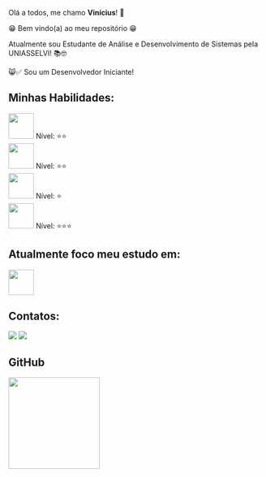 Olá a todos, me chamo **Vinícius**! 👋

😁 Bem vindo(a) ao meu repositório 😁

Atualmente sou Estudante de Análise e Desenvolvimento de Sistemas pela UNIASSELVI! 📚🤓

😸✅ Sou um Desenvolvedor Iniciante!

## Minhas Habilidades:

<img loading="lazy" src="https://logospng.org/download/html-5/logo-html-5-256.png" width="50" height="50"/> Nível: ⭐⭐ <br>
<img loading="lazy" src="https://logospng.org/download/css-3/logo-css-3-256.png" width="50" height="50"/> Nível: ⭐⭐ <br>
<img loading="lazy" src="https://logospng.org/download/javascript/logo-javascript-icon-256.png" width="50" height="50"/>  Nível: ⭐ <br>
<img loading="lazy" src="https://cdn.freebiesupply.com/logos/large/2x/python-5-logo-png-transparent.png" width="50" height="50"/> Nível: ⭐⭐⭐ <br>


## Atualmente foco meu estudo em:

<img loading="lazy" src="https://cdn.freebiesupply.com/logos/large/2x/python-5-logo-png-transparent.png" width="50" height="50"/> 

## Contatos:

<div>
<a href="https://instagram.com/viniaz" target="_blank"><img loading="lazy" src="https://img.shields.io/badge/-Instagram-%23E4405F?style=for-the-badge&logo=instagram&logoColor=white" target="_blank"></a>
<a href="https://www.linkedin.com/in/viniaz" target="_blank"><img loading="lazy" src="https://img.shields.io/badge/-LinkedIn-%230077B5?style=for-the-badge&logo=linkedin&logoColor=white" target="_blank"></a>   
</div>

## GitHub 
<div>
<a href="https://github.com/viniciusaze">
<img loading="lazy" height="180em" src="https://github-readme-stats.vercel.app/api/top-langs/?username=viniciusaze&layout=compact&langs_count=7&theme=dracula"/>
</div>
